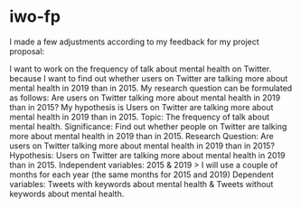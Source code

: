 # iwo-fp

I made a few adjustments according to my feedback for my project proposal:

I want to work on the frequency of talk about mental health on Twitter. because I want to find out whether users on Twitter are talking more about mental health in 2019 than in 2015. My research question can be formulated as follows: Are users on Twitter talking more about mental health in 2019 than in 2015? My hypothesis is Users on Twitter are talking more about mental health in 2019 than in 2015. Topic: The frequency of talk about mental health. Significance: Find out whether people on Twitter are talking more about mental health in 2019 than in 2015. Research Question: Are users on Twitter talking more about mental health in 2019 than in 2015? Hypothesis: Users on Twitter are talking more about mental health in 2019 than in 2015. Independent variables: 2015 & 2019 > I will use a couple of months for each year (the same months for 2015 and 2019) Dependent variables: Tweets with keywords about mental health & Tweets without keywords about mental health.
